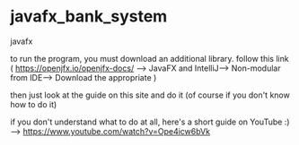 # javafx_bank_system
javafx

to run the program, you must download an additional library. follow this link ( https://openjfx.io/openjfx-docs/ --> JavaFX and IntelliJ--> Non-modular from IDE--> Download the appropriate <JavaFX SDK> )
  
then just look at the guide on this site and do it (of course if you don't know how to do it)

if you don't understand what to do at all, here's a short guide on YouTube :)  --> https://www.youtube.com/watch?v=Ope4icw6bVk

